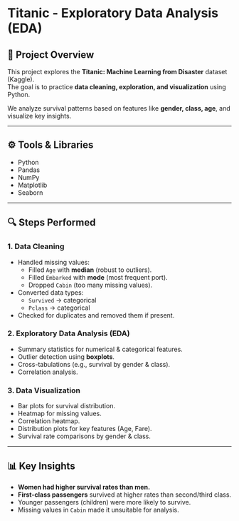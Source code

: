 # Titanic - Exploratory Data Analysis (EDA)

## 📌 Project Overview
This project explores the **Titanic: Machine Learning from Disaster** dataset (Kaggle).  
The goal is to practice **data cleaning, exploration, and visualization** using Python.  

We analyze survival patterns based on features like **gender, class, age**, and visualize key insights.

---

## ⚙️ Tools & Libraries
- Python
- Pandas
- NumPy
- Matplotlib
- Seaborn

---

## 🔍 Steps Performed

### 1. Data Cleaning
- Handled missing values:
  - Filled `Age` with **median** (robust to outliers).
  - Filled `Embarked` with **mode** (most frequent port).
  - Dropped `Cabin` (too many missing values).
- Converted data types:
  - `Survived` → categorical  
  - `Pclass` → categorical
- Checked for duplicates and removed them if present.

### 2. Exploratory Data Analysis (EDA)
- Summary statistics for numerical & categorical features.
- Outlier detection using **boxplots**.
- Cross-tabulations (e.g., survival by gender & class).
- Correlation analysis.

### 3. Data Visualization
- Bar plots for survival distribution.
- Heatmap for missing values.
- Correlation heatmap.
- Distribution plots for key features (Age, Fare).
- Survival rate comparisons by gender & class.

---

## 📊 Key Insights
- **Women had higher survival rates than men.**
- **First-class passengers** survived at higher rates than second/third class.
- Younger passengers (children) were more likely to survive.
- Missing values in `Cabin` made it unsuitable for analysis.
